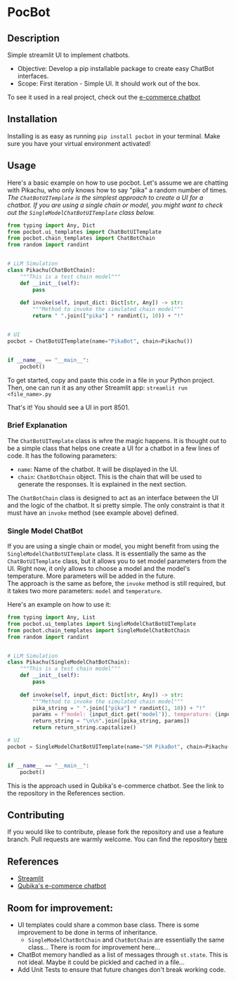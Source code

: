 # PocBot

## Description
Simple streamlit UI to implement chatbots.
- Objective: Develop a pip installable package to create easy ChatBot interfaces.
- Scope: First iteration - Simple UI. It should work out of the box.

To see it used in a real project, check out the [e-commerce chatbot](https://github.com/thisisqubika/data-studio-e-commerce)

## Installation
Installing is as easy as running `pip install pocbot` in your terminal. Make sure you have your virtual environment activated!

## Usage
Here's a basic example on how to use pocbot. Let's assume we are chatting with Pikachu, who only knows how to say "pika" a random number of times.<br>
*The `ChatBotUITemplate` is the simplest approach to create a UI for a chatbot. If you are using a single chain or model, you might want to check out the `SingleModelChatBotUITemplate` class below.*

```python
from typing import Any, Dict
from pocbot.ui_templates import ChatBotUITemplate
from pocbot.chain_templates import ChatBotChain
from random import randint


# LLM Simulation
class Pikachu(ChatBotChain):
    """This is a test chain model"""
    def __init__(self):
        pass
    
    def invoke(self, input_dict: Dict[str, Any]) -> str:
        """Method to invoke the simulated chain model"""
        return " ".join(["pika"] * randint(1, 10)) + "!"


# UI
pocbot = ChatBotUITemplate(name="PikaBot", chain=Pikachu())


if __name__ == "__main__":
    pocbot()
```

To get started, copy and paste this code in a file in your Python project. Then, one can run it as any other Streamlit app: `streamlit run <file_name>.py`

That's it! You should see a UI in port 8501.

### Brief Explanation
The `ChatBotUITemplate` class is whre the magic happens. It is thought out to be a simple class that helps one create a UI for a chatbot in a few lines of code. It has the following parameters:
- `name`: Name of the chatbot. It will be displayed in the UI.
- `chain`: `ChatBotChain` object. This is the chain that will be used to generate the responses. It is explained in the next section.

The `ChatBotChain` class is designed to act as an interface between the UI and the logic of the chatbot. It si pretty simple. The only constraint is that it must have an `invoke` method (see example above) defined. 

### Single Model ChatBot
If you are using a single chain or model, you might benefit from using the `SingleModelChatBotUITemplate` class. It is essentially the same as the `ChatBotUITemplate` class, but it allows you to set model parameters from the UI. Right now, it only allows to choose a model and the model's temperature.
More parameters will be added in the future.<br>
The approach is the same as before, the `invoke` method is still required, but it takes two more parameters: `model` and `temperature`.

Here's an example on how to use it:

```python
from typing import Any, List
from pocbot.ui_templates import SingleModelChatBotUITemplate
from pocbot.chain_templates import SingleModelChatBotChain
from random import randint


# LLM Simulation
class Pikachu(SingleModelChatBotChain):
    """This is a test chain model"""
    def __init__(self):
        pass
    
    def invoke(self, input_dict: Dict[str, Any]) -> str:
        """Method to invoke the simulated chain model"""
        pika_string = " ".join(["pika"] * randint(1, 10)) + "!"
        params = f"model: {input_dict.get('model')}, temperature: {input_dict.get('temperature')}"
        return_string = "\n\n".join([pika_string, params])
        return return_string.capitalize()

# UI
pocbot = SingleModelChatBotUITemplate(name="SM PikaBot", chain=Pikachu())


if __name__ == "__main__":
    pocbot()
```

This is the approach used in Qubika's e-commerce chatbot. See the link to the repository in the References section.

## Contributing
If you would like to contribute, please fork the repository and use a feature branch. Pull requests are warmly welcome. 
You can find the repository [here](https://github.com/thisisqubika/pocbot)

## References
- [Streamlit](https://www.streamlit.io/)
- [Qubika's e-commerce chatbot](https://github.com/thisisqubika/data-studio-e-commerce)


## Room for improvement:
- UI templates could share a common base class. There is some improvement to be done in terms of inheritance.
    - `SingleModelChatBotChain` and `ChatBotChain` are essentially the same class... There is room for improvement here...
- ChatBot memory handled as a list of messages through `st.state`. This is not ideal. Maybe it could be pickled and cached in a file...
- Add Unit Tests to ensure that future changes don't break working code.
